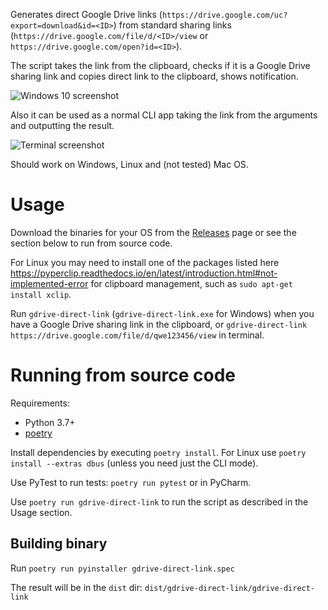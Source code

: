 Generates direct Google Drive links (`https://drive.google.com/uc?export=download&id=<ID>`) from standard sharing links (`https://drive.google.com/file/d/<ID>/view` or `https://drive.google.com/open?id=<ID>`).

The script takes the link from the clipboard, checks if it is a Google Drive sharing link and copies direct link to the clipboard, shows notification.

![Windows 10 screenshot](https://i.imgur.com/MiBGXFO.png)

Also it can be used as a normal CLI app taking the link from the arguments and outputting the result.

![Terminal screenshot](https://i.imgur.com/cq7kx74.png)

Should work on Windows, Linux and (not tested) Mac OS.

# Usage

Download the binaries for your OS from the [Releases](https://github.com/AlexP11223/gdrive_link_transformer/releases) page or see the section below to run from source code.

For Linux you may need to install one of the packages listed here https://pyperclip.readthedocs.io/en/latest/introduction.html#not-implemented-error for clipboard management, such as `sudo apt-get install xclip`.

Run `gdrive-direct-link` (`gdrive-direct-link.exe` for Windows) when you have a Google Drive sharing link in the clipboard, or `gdrive-direct-link https://drive.google.com/file/d/qwe123456/view` in terminal.

# Running from source code

Requirements:

- Python 3.7+
- [poetry](https://poetry.eustace.io/docs/)

Install dependencies by executing `poetry install`. For Linux use `poetry install --extras dbus` (unless you need just the CLI mode).

Use PyTest to run tests: `poetry run pytest` or in PyCharm.

Use `poetry run gdrive-direct-link` to run the script as described in the Usage section.

## Building binary

Run `poetry run pyinstaller gdrive-direct-link.spec`

The result will be in the `dist` dir: `dist/gdrive-direct-link/gdrive-direct-link`
